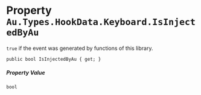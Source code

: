# Property `Au.Types.HookData.Keyboard.IsInjectedByAu`

`true` if the event was generated by functions of this library.

```
public bool IsInjectedByAu { get; }
```

##### Property Value

`bool`